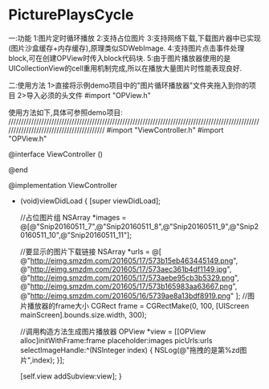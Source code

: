 # PicturePlaysCycle
一:功能
1:图片定时循环播放
2:支持占位图片
3:支持网络下载,下载图片器中已实现(图片沙盒缓存+内存缓存),原理类似SDWebImage.
4:支持图片点击事件处理block,可在创建OPView时传入block代码块.
5:由于图片播放器使用的是UICollectionView的cell重用机制完成,所以在播放大量图片时性能表现良好.

二:使用方法
  1>直接将示例demo项目中的"图片循环播放器"文件夹拖入到你的项目
  2>导入必须的头文件  #import "OPView.h"

使用方法如下,具体可参照demo项目:
/////////////////////////////////////////////////////////////////////////////////////////////////////////////////////////////////////////
#import "ViewController.h"
#import "OPView.h"

@interface ViewController ()

@end

@implementation ViewController

- (void)viewDidLoad {
    [super viewDidLoad];

    //占位图片组
    NSArray *images = @[@"Snip20160511_7",@"Snip20160511_8",@"Snip20160511_9",@"Snip20160511_10",@"Snip20160511_11"];
    
    //要显示的图片下载链接
    NSArray *urls = @[
                      @"http://eimg.smzdm.com/201605/17/573b15eb463445149.png",
                      @"http://eimg.smzdm.com/201605/17/573aec361b4df1149.jpg",
                      @"http://eimg.smzdm.com/201605/17/573aebe95cb3b5329.png",
                      @"http://eimg.smzdm.com/201605/17/573b165983aa63667.png",
                      @"http://eimg.smzdm.com/201605/16/5739ae8a13bdf8919.png"
                      ];
    //图片播放器的frame大小
    CGRect frame = CGRectMake(0, 100, [UIScreen mainScreen].bounds.size.width, 300);
    
    //调用构造方法生成图片播放器
    OPView *view = [[OPView alloc]initWithFrame:frame placeholder:images picUrls:urls selectImageHandle:^(NSInteger index) {
        NSLog(@"拖拽的是第%zd图片",index);
    }];

    [self.view addSubview:view];
}
